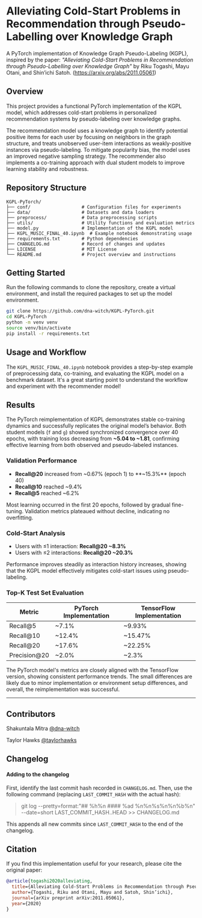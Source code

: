 # Alleviating Cold-Start Problems in Recommendation through Pseudo-Labelling over Knowledge Graph
A PyTorch implementation of Knowledge Graph Pseudo-Labeling (KGPL), inspired by the paper:
*"Alleviating Cold-Start Problems in Recommendation through Pseudo-Labelling over Knowledge Graph"*
by Riku Togashi, Mayu Otani, and Shin’ichi Satoh.
(https://arxiv.org/abs/2011.05061)

## Overview

This project provides a functional PyTorch implementation of the KGPL model, which addresses cold-start problems in personalized recommendation systems by pseudo-labeling over knowledge graphs. 

The recommendation model uses a knowledge graph to identify potential positive items for each user by focusing on neighbors in the graph structure, and treats unobserved user-item interactions as weakly-positive instances via pseudo-labeling. To mitigate popularity bias, the model uses an improved negative sampling strategy. The recommender also implements a co-training approach with dual student models to improve learning stability and robustness.

## Repository Structure

```
KGPL-PyTorch/
├── conf/                   # Configuration files for experiments
├── data/                   # Datasets and data loaders
├── preprocess/             # Data preprocessing scripts
├── utils/                  # Utility functions and evaluation metrics
├── model.py                # Implementation of the KGPL model
├── KGPL_MUSIC_FINAL_40.ipynb  # Example notebook demonstrating usage
├── requirements.txt        # Python dependencies
├── CHANGELOG.md            # Record of changes and updates
├── LICENSE                 # MIT License
└── README.md               # Project overview and instructions

```

## Getting Started

Run the following commands to clone the repository, create a virtual environment, and install the required packages to set up the model environment.

```bash
git clone https://github.com/dna-witch/KGPL-PyTorch.git
cd KGPL-PyTorch
python -m venv venv
source venv/bin/activate
pip install -r requirements.txt
```

## Usage and Workflow
The `KGPL_MUSIC_FINAL_40.ipynb` notebook provides a step-by-step example of preprocessing data, co-training, and evaluating the KGPL model on a benchmark dataset. It's a great starting point to understand the workflow and experiment with the recommender model!

## Results

The PyTorch reimplementation of KGPL demonstrates stable co-training dynamics and successfully replicates the original model’s behavior. Both student models (`f` and `g`) showed synchronized convergence over 40 epochs, with training loss decreasing from **~5.04 to ~1.81**, confirming effective learning from both observed and pseudo-labeled instances.

### Validation Performance

- **Recall@20** increased from ~0.67% (epoch 1) to **~15.3%** (epoch 40)
- **Recall@10** reached ~9.4%
- **Recall@5** reached ~6.2%

Most learning occurred in the first 20 epochs, followed by gradual fine-tuning. Validation metrics plateaued without decline, indicating no overfitting.

### Cold-Start Analysis

- Users with ≤1 interaction: **Recall@20 ~8.3%**
- Users with ≤2 interactions: **Recall@20 ~20.3%**

Performance improves steadily as interaction history increases, showing that the KGPL model effectively mitigates cold-start issues using pseudo-labeling.

### Top-K Test Set Evaluation

| Metric         | PyTorch Implementation | TensorFlow Implementation |
|----------------|------------------------|----------------------------|
| Recall@5       | ~7.1%                  | ~9.93%                     |
| Recall@10      | ~12.4%                 | ~15.47%                    |
| Recall@20      | ~17.6%                 | ~22.25%                    |
| Precision@20   | ~2.0%                  | ~2.3%                      |

The PyTorch model's metrics are closely aligned with the TensorFlow version, showing consistent performance trends. The small differences are likely due to minor implementation or environment setup differences, and overall, the reimplementation was successful.

---

## Contributors
Shakuntala Mitra [@dna-witch](https://github.com/dna-witch/)

Taylor Hawks [@taylorhawks](https://github.com/taylorhawks/)


## Changelog
#### Adding to the changelog

First, identify the last commit hash recorded in `CHANGELOG.md`. Then, use the following command (replacing `LAST_COMMIT_HASH` with the actual hash):

> git log --pretty=format:"## %h%n #### %ad %n%n%s%n%n%b%n" --date=short LAST_COMMIT_HASH..HEAD >> CHANGELOG.md

This appends all new commits since `LAST_COMMIT_HASH` to the end of the changelog.

## Citation
If you find this implementation useful for your research, please cite the original paper:

```bibtex
@article{togashi2020alleviating,
  title={Alleviating Cold-Start Problems in Recommendation through Pseudo-Labelling over Knowledge Graph},
  author={Togashi, Riku and Otani, Mayu and Satoh, Shin’ichi},
  journal={arXiv preprint arXiv:2011.05061},
  year={2020}
}
```

<!-- - Taylor notes 4/27 - 1030AM
  - I have a full pipeline working with datasets and dataloaders.  It trains and the loss goes down.
  - This is single learner, not colearning yet.
  - Fixed a bug where the training set would contain data without positive examples for one or more users.
  - Need to refactor dataset slightly - it's a bit hard to understand still.
  - I haven't touched the "aggregate", "get_neighbors", or aggregator objects yet, I only used the basic Aggregator that already was in the code.  Need help with this.
  - Also validation won't work yet since I need to clean up the datasets/dataloaders a bit of a refactor still.
  - Haven't gotten to evaluation yet at all either. -->
